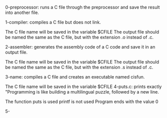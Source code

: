 0-preprocessor: runs a C file through the preprocessor and save the result into another file.

1-compiler: compiles a C file but does not link.

The C file name will be saved in the variable $CFILE
The output file should be named the same as the C file, but with the extension .o instead of .c.

2-assembler: generates the assembly code of a C code and save it in an output file.

The C file name will be saved in the variable $CFILE
The output file should be named the same as the C file, but with the extension .s instead of .c.

3-name: compiles a C file and creates an executable named cisfun.

The C file name will be saved in the variable $CFILE
4-puts.c: prints exactly "Programming is like building a multilingual puzzle, followed by a new line.

The function puts is used
printf is not used
Program ends with the value 0


5-

